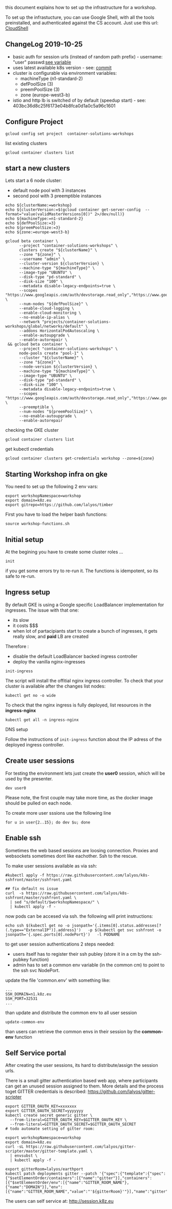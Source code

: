 this document explains how to set up the infrastructure for a workshop.

To set up the infrastucture, you can use Google Shell, with all the tools
preinstalled, and authenticated against the CS account.
Just use this url: [CloudShell](https://console.cloud.google.com/cloudshell/open?git_repo=https://github.com/lalyos/k8s-workshop&tutorial=infra-setup.md
)

## ChangeLog 2019-10-25

- basic auth for session urls (instead of random path prefix) - username: "user" passwd:[see variable](https://github.com/lalyos/k8s-workshop/blob/master/workshop-functions.sh#L130)
- uses latest available k8s version - see: [commit](https://github.com/lalyos/k8s-workshop/commit/3b1f59f8f444de8daacfd8d48e9efbd05c0773d4#diff-9cdb5a52952540ea9fa5d98c22de2c80R28)
- cluster is configurable via environment variables:
  - machineType (n1-standard-2)
  - defPoolSize (3)
  - preemPoolSize (3)
  - zone (europe-west3-b)
- istio and http lb is switched of by default (speedup start) - see: 403bc36d8c25f6173e04b8fca0d1a0c5a96c1601

## Configure Project

```
gcloud config set project  container-solutions-workshops
```

list existing clusters

```
gcloud container clusters list
```

## start a new clusters

Lets start a 6 node cluster:
- default node pool with 3 instances
- second pool with 3 preemptible instances

```
echo ${clusterName:=workshop}
echo ${clusterVersion:=$(gcloud container get-server-config  --format="value(validMasterVersions[0])" 2>/dev/null)}
echo ${machineType:=n1-standard-2}
echo ${defPoolSize:=3}
echo ${preemPoolSize:=3}
echo ${zone:=europe-west3-b}

gcloud beta container \
      --project "container-solutions-workshops" \
      clusters create "${clusterName}" \
      --zone "${zone}" \
      --username "admin" \
      --cluster-version ${clusterVersion} \
      --machine-type "${machineType}" \
      --image-type "UBUNTU" \
      --disk-type "pd-standard" \
      --disk-size "100" \
      --metadata disable-legacy-endpoints=true \
      --scopes "https://www.googleapis.com/auth/devstorage.read_only","https://www.googleapis.com/auth/logging.write","https://www.googleapis.com/auth/monitoring","https://www.googleapis.com/auth/servicecontrol","https://www.googleapis.com/auth/service.management.readonly","https://www.googleapis.com/auth/trace.append" \
      --num-nodes "${defPoolSize}" \
      --enable-cloud-logging \
      --enable-cloud-monitoring \
      --no-enable-ip-alias \
      --network "projects/container-solutions-workshops/global/networks/default" \
      --addons HorizontalPodAutoscaling \
      --enable-autoupgrade \
      --enable-autorepair \
 && gcloud beta container \
      --project "container-solutions-workshops" \
      node-pools create "pool-1" \
      --cluster "${clusterName}" \
      --zone "${zone}" \
      --node-version ${clusterVersion} \
      --machine-type "${machineType}" \
      --image-type "UBUNTU" \
      --disk-type "pd-standard" \
      --disk-size "100" \
      --metadata disable-legacy-endpoints=true \
      --scopes "https://www.googleapis.com/auth/devstorage.read_only","https://www.googleapis.com/auth/logging.write","https://www.googleapis.com/auth/monitoring","https://www.googleapis.com/auth/servicecontrol","https://www.googleapis.com/auth/service.management.readonly","https://www.googleapis.com/auth/trace.append" \
      --preemptible \
      --num-nodes "${preemPoolSize}" \
      --no-enable-autoupgrade \
      --enable-autorepair
```

checking the GKE cluster 
```
gcloud container clusters list
```

get kubectl credentials
```
gcloud container clusters get-credentials workshop --zone=${zone}
```
## Starting Workshop infra on gke

You need to set up the following 2 env vars:
```
export workshopNamespace=workshop
export domain=k8z.eu
export gitrepo=https://github.com/lalyos/timber
```

First you have to load the helper bash functions:
```
source workshop-functions.sh
```

## Initial setup

At the begining you have to create some cluster roles ...

```
init
```

if you get some errors try to re-run it. The functions is idempotent, so its safe to re-run.

## Ingress setup

By default GKE is using a Google specific LoadBalancer implementation for ingresses.
The issue with that one:
- its slow
- it costs $$$
- when lot of partacipiants start to create a bunch of ingresses, it gets really slow, and **paid** LB  are created

Therefore :
- disable the default LoadBalancer backed ingress controller
- deploy the vanilla nginx-ingresses

```
init-ingress
```

The script will install the offitial nginx ingress controller.
To check that your cluster is available after the changes list nodes:

```
kubectl get no -o wide
```

To check that the nginx ingress is fully deployed, list resources in the **ingress-nginx**

```
kubectl get all -n ingress-nginx
```

DNS setup

 Follow the instructions of `init-ingress` function about the IP adress of the deployed ingress controller.
 

## Create user sessions

For testing the environment lets just create the **user0** session, which will be used by the presenter.

```
dev user0
```
Please note, the first couple may take more time, as the docker image should be pulled on each node.

To create more user sssions use the following line
```
for u in user{2..15}; do dev $u; done
```


## Enable ssh

Sometimes the web based sessions are loosing connection. Proxies and websockets sometimes dont like eachother. Ssh to the rescue.

To make user sessions available as via ssh:
```
#kubectl apply -f https://raw.githubusercontent.com/lalyos/k8s-sshfront/master/sshfront.yaml

## fix default ns issue
curl  -s https://raw.githubusercontent.com/lalyos/k8s-sshfront/master/sshfront.yaml \
  | sed "s/default/$workshopNamespace/" \
  | kubectl apply -f -
```

now pods can be accesed via ssh. the following will print instructions:
```
echo ssh $(kubectl get no -o jsonpath='{.items[0].status.addresses[?(.type=="ExternalIP")].address}')   -p $(kubectl get svc sshfront -o jsonpath='{.spec.ports[0].nodePort}')   -l PODNAME
```

to get user session authentications 2 steps needed:
- users itself has to register their ssh publey (store it in a cm by the ssh-pubkey function)
- admin has to set a common env variable (in the common cm) to point to the ssh svc NodePort.

update the file 'common.env' with something like:
```
...
SSH_DOMAIN=n1.k8z.eu
SSH_PORT=32531
...
```

than update and distribute the common env to all user session
```
update-common-env
```

than users can retrieve the common envs in their session by the **common-env** function

## Self Service portal

After creating the user sessions, its hard to distribute/assign the session urls.

There is a small gitter authentication based web app, where participants can get an unused
session assigned to them.
More details and the process toget GITTER credentials is described: https://github.com/lalyos/gitter-scripter

```
export GITTER_OAUTH_KEY=xxxxxxx
export GITTER_OAUTH_SECRET=yyyyyyy
kubectl create secret generic gitter \
  --from-literal=GITTER_OAUTH_KEY=$GITTER_OAUTH_KEY \
  --from-literal=GITTER_OAUTH_SECRET=$GITTER_OAUTH_SECRET
# todo automate setting of gitter room:

export workshopNamespace=workshop
export domain=k8z.eu
curl -sL https://raw.githubusercontent.com/lalyos/gitter-scripter/master/gitter-template.yaml \
  | envsubst \
  | kubectl apply -f -

export gitterRoom=lalyos/earthport
kubectl patch deployments gitter --patch '{"spec":{"template":{"spec":{"$setElementOrder/containers":[{"name":"gitter"}],"containers":[{"$setElementOrder/env":[{"name":"GITTER_ROOM_NAME"},{"name":"DOMAIN"}],"env":[{"name":"GITTER_ROOM_NAME","value":"'${gitterRoom}'"}],"name":"gitter"}]}}}}'
```

The users can self service at: http://session.k8z.eu
